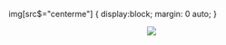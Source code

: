 img[src$="centerme"] {
  display:block;
  margin: 0 auto;
}

<div style="text-align:center"><img src="https://github.com/blinkchan/blinkchan/blob/master/rickrollsmall.gif?style=centerme" /></div>

<!--
**blinkchan/blinkchan** is a ✨ _special_ ✨ repository because its `README.md` (this file) appears on your GitHub profile.

Here are some ideas to get you started:

- 🔭 I’m currently working on ...
- 🌱 I’m currently learning ...
- 👯 I’m looking to collaborate on ...
- 🤔 I’m looking for help with ...
- 💬 Ask me about ...
- 📫 How to reach me: ...
- 😄 Pronouns: ...
- ⚡ Fun fact: ...
-->
